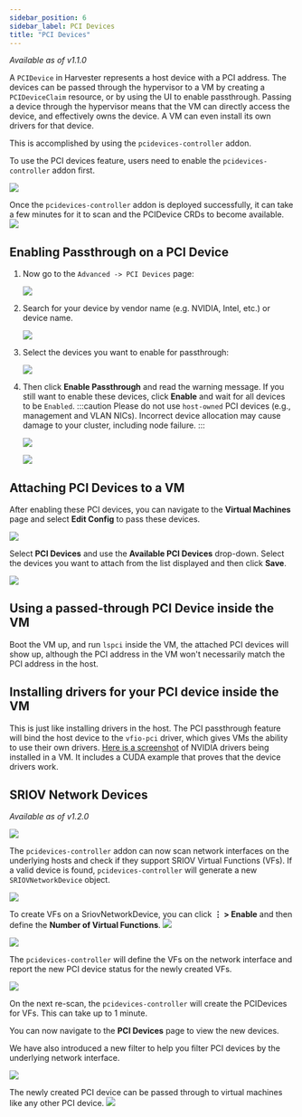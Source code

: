 ```yaml
---
sidebar_position: 6
sidebar_label: PCI Devices
title: "PCI Devices"
---
```


<head>
  <link rel="canonical" href="https://docs.harvesterhci.io/v1.1/advanced/pcidevices"/>
</head>

_Available as of v1.1.0_

A `PCIDevice` in Harvester represents a host device with a PCI address. 
The devices can be passed through the hypervisor to a VM by creating a `PCIDeviceClaim` resource, 
or by using the UI to enable passthrough. Passing a device through the hypervisor means that 
the VM can directly access the device, and effectively owns the device. A VM can even install 
its own drivers for that device.

This is accomplished by using the `pcidevices-controller` addon.

To use the PCI devices feature, users need to enable the `pcidevices-controller` addon first.

![](/img/v1.2/vm-import-controller/EnableAddon.png)

Once the `pcidevices-controller` addon is deployed successfully, it can take a few minutes for it to scan and the PCIDevice CRDs to become available.
![](/img/v1.2/pcidevices/PcideviceEnabled.png)
## Enabling Passthrough on a PCI Device

1. Now go to the `Advanced -> PCI Devices` page:

   ![](/img/v1.2/pcidevices/advanced-pcidevices-index.png)

1. Search for your device by vendor name (e.g. NVIDIA, Intel, etc.) or device name.

   ![](/img/v1.2/pcidevices/search-pcidevices.png)

1. Select the devices you want to enable for passthrough:

   ![](/img/v1.2/pcidevices/select-pcidevices.png)

1. Then click **Enable Passthrough** and read the warning message. If you still want to enable these devices, click **Enable** and wait for all devices to be `Enabled`.
   :::caution
   Please do not use `host-owned` PCI devices (e.g., management and VLAN NICs). Incorrect device allocation may cause damage to your cluster, including node failure.
   :::

   ![](/img/v1.2/pcidevices/enable-pcidevices-inprogress.png)

   ![](/img/v1.2/pcidevices/enable-pcidevices-done.png)

## Attaching PCI Devices to a VM

After enabling these PCI devices, you can navigate to the **Virtual Machines** page and select **Edit Config** to pass these devices.

![](/img/v1.2/pcidevices/vm-pcidevices-edit-config.png)

Select **PCI Devices** and use the **Available PCI Devices** drop-down. Select the devices you want to attach from the list displayed and then click **Save**.

![](/img/v1.2/pcidevices/vm-pcidevices-attach.png)


## Using a passed-through PCI Device inside the VM

Boot the VM up, and run `lspci` inside the VM, the attached PCI devices will show up, although the PCI address in the VM won't necessarily match the PCI address in the host. 


## Installing drivers for your PCI device inside the VM

This is just like installing drivers in the host. The PCI passthrough feature will bind the host device to the `vfio-pci` driver, which gives VMs the ability to use their own drivers. [Here is a screenshot](https://tobilehman.com/posts/suse-harvester-pci/#toc) of NVIDIA drivers being installed in a VM. It includes a CUDA example that proves that the device drivers work.

## SRIOV Network Devices
_Available as of v1.2.0_

![](/img/v1.2/pcidevices/SriovNetworkDevicesLink.png)

The `pcidevices-controller` addon can now scan network interfaces on the underlying hosts and check if they support SRIOV Virtual Functions (VFs). If a valid device is found, `pcidevices-controller` will generate a new `SRIOVNetworkDevice` object.

![](/img/v1.2/pcidevices/SriovNetworkDevicesList.png)

To create VFs on a SriovNetworkDevice, you can click **⋮ > Enable** and then define the **Number of Virtual Functions**.
![](/img/v1.2/pcidevices/SriovNetworkDeviceEnable.png)

![](/img/v1.2/pcidevices/SriovNetworkVFDefinition.png)

The `pcidevices-controller` will define the VFs on the network interface and report the new PCI device status for the newly created VFs.

![](/img/v1.2/pcidevices/SriovNetworkDevicesVFStatus.png)

On the next re-scan, the `pcidevices-controller` will create the PCIDevices for VFs. This can take up to 1 minute.

You can now navigate to the **PCI Devices** page to view the new devices.

We have also introduced a new filter to help you filter PCI devices by the underlying network interface.

![](/img/v1.2/pcidevices/SriovNetworkDevicesFilter.png)

The newly created PCI device can be passed through to virtual machines like any other PCI device.
![](/img/v1.2/pcidevices/SriovNetworkDevicesFilterResult.png)